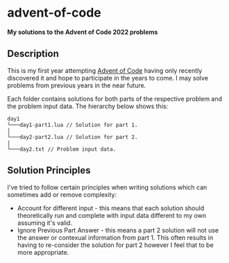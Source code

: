 # advent-of-code

**My solutions to the Advent of Code 2022 problems**

## Description

This is my first year attempting [Advent of Code](https://adventofcode.com) having only recently discovered it and hope to participate in the years to come. I may solve problems from previous years in the near future.

Each folder contains solutions for both parts of the respective problem and the problem input data. The hierarchy below shows this:
```
day1
└───day1-part1.lua // Solution for part 1.
│   
└───day2-part2.lua // Solution for part 2.
|
└───day2.txt // Problem input data.
```

## Solution Principles

I've tried to follow certain principles when writing solutions which can sometimes add or remove complexity:
- Account for different input - this means that each solution should theoretically run and complete with input data different to my own assuming it's valid.
- Ignore Previous Part Answer - this means a part 2 solution will not use the answer or contexual information from part 1. This often results in having to re-consider the solution for part 2 however I feel that to be more appropriate.